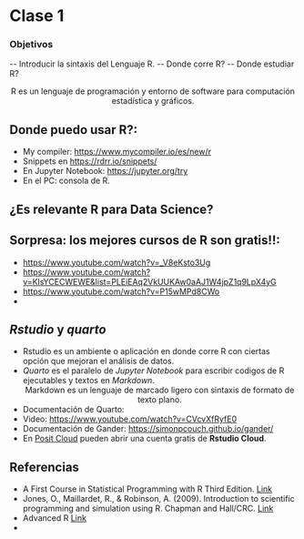 # Clase 1

### Objetivos

-- Introducir la sintaxis del Lenguaje R.
-- Donde corre R?
-- Donde estudiar R?

<div align="center"> R es un lenguaje de programación y entorno de software para computación estadística y gráficos. </div>

## Donde puedo usar R?:
- My compiler: https://www.mycompiler.io/es/new/r
- Snippets en https://rdrr.io/snippets/
- En Jupyter Notebook: https://jupyter.org/try
- En el PC: consola de R.

## ¿Es relevante R para Data Science?



## Sorpresa: los mejores cursos de R son gratis!!: 
- https://www.youtube.com/watch?v=_V8eKsto3Ug
- https://www.youtube.com/watch?v=KlsYCECWEWE&list=PLEiEAq2VkUUKAw0aAJ1W4jpZ1q9LpX4yG
- https://www.youtube.com/watch?v=P15wMPd8CWo
- 



## *Rstudio* y *quarto*
- Rstudio es un ambiente o aplicación en donde corre R con ciertas opción que mejoran
el análisis de datos.
- *Quarto* es el paralelo de *Jupyter Notebook* para escribir codigos de R ejecutables
  y textos en *Markdown*.
  <div align="center"> Markdown es un lenguaje de marcado ligero con sintaxis de formato de texto plano.</div>
- Documentación de Quarto:
- Video: https://www.youtube.com/watch?v=CVcvXfRyfE0
- Documentación de Gander: https://simonpcouch.github.io/gander/
- En [Posit Cloud](https://posit.cloud/) pueden abrir una cuenta gratis de **Rstudio Cloud**.

## Referencias
- A First Course in Statistical Programming with R Third Edition. [Link](https://www.murdoch-sutherland.com/StatProg3/)
- Jones, O., Maillardet, R., & Robinson, A. (2009). Introduction to scientific programming and simulation using R. Chapman and Hall/CRC. [Link](https://nyu-cdsc.github.io/learningr/assets/simulation.pdf)
- Advanced R [Link](https://adv-r.hadley.nz/)
- 
